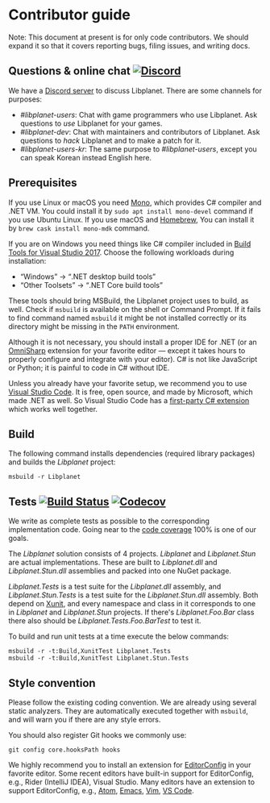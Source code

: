 Contributor guide
=================

Note: This document at present is for only code contributors.
We should expand it so that it covers reporting bugs, filing issues,
and writing docs.


Questions & online chat  [![Discord](https://img.shields.io/discord/539405872346955788.svg?color=7289da&logo=discord&logoColor=white)][Discord server]
-----------------------

We have a [Discord server] to discuss Libplanet.  There are some channels
for purposes:

 -  *#libplanet-users*: Chat with game programmers who use Libplanet.
    Ask questions to *use* Libplanet for your games.
 -  *#libplanet-dev*: Chat with maintainers and contributors of Libplanet.
    Ask questions to *hack* Libplanet and to make a patch for it.
 -  *#libplanet-users-kr*: The same purpose to *#libplanet-users*,
    except you can speak Korean instead English here.

[Discord server]: https://discord.gg/ue9fgc3


Prerequisites
-------------

If you use Linux or macOS you need [Mono], which provides C# compiler and
.NET VM.  You could install it by `sudo apt install mono-devel` command
if you use Ubuntu Linux.  If you use macOS and [Homebrew], You can install
it by `brew cask install mono-mdk` command.

If you are on Windows you need things like C# compiler included in
[Build Tools for Visual Studio 2017][1].  Choose the following workloads
during installation:

 -  <q>Windows</q> → <q>.NET desktop build tools</q>
 -  <q>Other Toolsets</q> → <q>.NET Core build tools</q>

These tools should bring MSBuild, the Libplanet project uses to build, as well.
Check if `msbuild` is available on the shell or Command Prompt.  If it fails
to find command named `msbuild` it might be not installed correctly or its
directory might be missing in the `PATH` environment.

Although it is not necessary, you should install a proper IDE for .NET
(or an [OmniSharp] extension for your favorite editor — except it takes
hours to properly configure and integrate with your editor).
C# is not like JavaScript or Python; it is painful to code in C# without IDE.

Unless you already have your favorite setup, we recommend you to use
[Visual Studio Code].  It is free, open source, and made by Microsoft, which
made .NET as well.  So Visual Studio Code has a [first-party C# extension][2]
which works well together.

[Mono]: https://www.mono-project.com/
[Homebrew]: https://brew.sh/
[OmniSharp]: http://www.omnisharp.net/
[Visual Studio Code]: https://code.visualstudio.com/
[1]: https://visualstudio.microsoft.com/downloads/#build-tools-for-visual-studio-2017
[2]: https://marketplace.visualstudio.com/items?itemName=ms-vscode.csharp


Build
-----

The following command installs dependencies (required library packages) and
builds the *Libplanet* project:

    msbuild -r Libplanet


Tests [![Build Status](https://travis-ci.com/planetarium/libplanet.svg?branch=master)][Travis CI] [![Codecov](https://codecov.io/gh/planetarium/libplanet/branch/master/graph/badge.svg)][2]
-----

We write as complete tests as possible to the corresponding implementation code.
Going near to the [code coverage][2] 100% is one of our goals.

The *Libplanet* solution consists of 4 projects.  *Libplanet* and
*Libplanet.Stun* are actual implementations.  These are built to *Libplanet.dll*
and *Libplanet.Stun.dll* assemblies and packed into one NuGet package.

*Libplanet.Tests* is a test suite for the *Libplanet.dll* assembly, and
*Libplanet.Stun.Tests* is a test suite for the *Libplanet.Stun.dll* assembly.
Both depend on [Xunit], and every namespace and class in it corresponds to
one in *Libplanet* and *Libplanet.Stun* projects.
If there's *Libplanet.Foo.Bar* class there also should be
*Libplanet.Tests.Foo.BarTest* to test it.

To build and run unit tests at a time execute the below commands:

    msbuild -r -t:Build,XunitTest Libplanet.Tests
    msbuild -r -t:Build,XunitTest Libplanet.Stun.Tests

[Travis CI]: https://travis-ci.com/planetarium/libplanet
[2]: https://codecov.io/gh/planetarium/libplanet
[Xunit]: https://xunit.github.io/


Style convention
----------------

Please follow the existing coding convention.  We are already using several
static analyzers.  They are automatically executed together with `msbuild`,
and will warn you if there are any style errors.

You should also register Git hooks we commonly use:

    git config core.hooksPath hooks

We highly recommend you to install an extension for [EditorConfig] in your
favorite editor.  Some recent editors have built-in support for EditorConfig,
e.g., Rider (IntelliJ IDEA), Visual Studio.  Many editors have an extension to
support EditorConfig, e.g., [Atom], [Emacs], [Vim], [VS Code].

[EditorConfig]: https://editorconfig.org/
[Atom]: https://atom.io/packages/editorconfig
[Emacs]: https://github.com/editorconfig/editorconfig-emacs
[Vim]: https://github.com/editorconfig/editorconfig-vim
[VS Code]: https://marketplace.visualstudio.com/items?itemName=EditorConfig.EditorConfig

